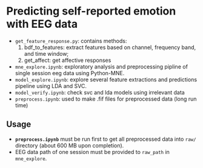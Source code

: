 # Predicting self-reported emotion with EEG data

- `get_feature_response.py`: contains methods:
    1. bdf_to_features: extract features based on channel, frequency band, and time window;
    2. get_affect: get affective responses
- `mne_explore.ipynb`: exploratory analysis and preprocessing pipline of single session eeg data using Python-MNE.
- `model_explore.ipynb`: explore several feature extractions and predictions pipeline using LDA and SVC.
- `model_verify.ipynb`: check svc and lda models using irrelevant data
- `preprocess.ipynb`: used to make .fif files for preprocessed data (long run time)

## Usage
- __`preprocess.ipynb`__ must be run first to get all preprocessed data into `raw/` directory (about 600 MB upon completion).
- EEG data path of one session must be provided to `raw_path` in `mne_explore`.